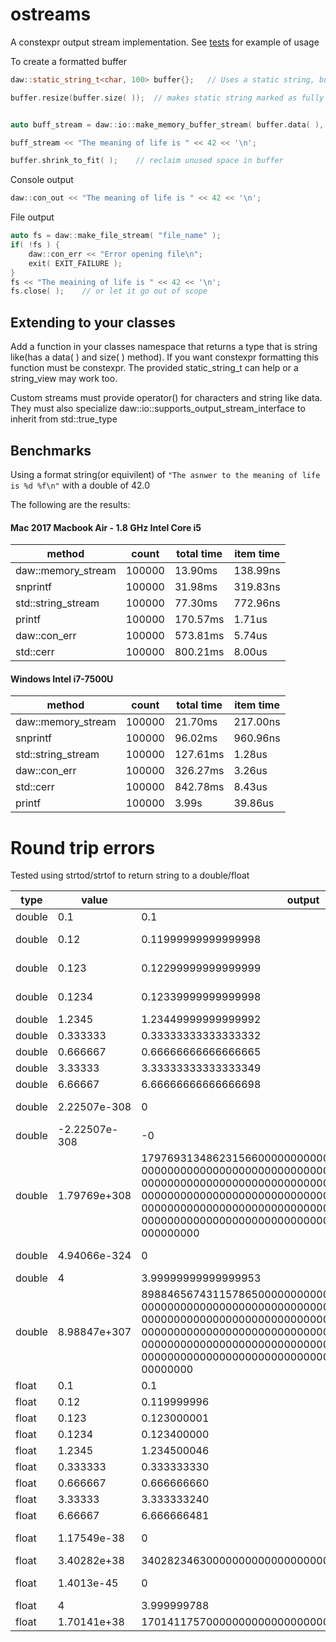 # ostreams
A constexpr output stream implementation.  See [tests](https://github.com/beached/ostreams/tree/master/tests) for example of usage

To create a formatted buffer

```cpp
daw::static_string_t<char, 100> buffer{};   // Uses a static string, but any contiguous memory area is fine

buffer.resize(buffer.size( ));  // makes static string marked as fully used


auto buff_stream = daw::io::make_memory_buffer_stream( buffer.data( ), buffer.size( ) );    // create stream

buff_stream << "The meaning of life is " << 42 << '\n';

buffer.shrink_to_fit( );    // reclaim unused space in buffer
```
Console output
```cpp
daw::con_out << "The meaning of life is " << 42 << '\n';
```

File output
```cpp
auto fs = daw::make_file_stream( "file_name" );
if( !fs ) {
    daw::con_err << "Error opening file\n";
    exit( EXIT_FAILURE );
}
fs << "The meaining of life is " << 42 << '\n';
fs.close( );    // or let it go out of scope
```
## Extending to your classes
Add a function in your classes namespace that returns a type that is string like(has a data( ) and size( ) method).  If you want constexpr formatting this function must be constexpr.  The provided static_string_t can help or a string_view may work too.

Custom streams must provide operator() for characters and string like data.  They must also specialize daw::io::supports_output_stream_interface<T> to inherit from std::true_type


## Benchmarks
Using a format string(or equivilent) of `"The asnwer to the meaning of life is %d %f\n"` with a double of 42.0

The following are the results:
#### Mac 2017 Macbook Air - 1.8 GHz Intel Core i5 

| method             | count  | total time  | item time |
|--------------------|--------|-------------|-----------|
| daw::memory_stream | 100000 | 13.90ms     | 138.99ns  |
| snprintf           | 100000 | 31.98ms     | 319.83ns  |
| std::string_stream | 100000 | 77.30ms     | 772.96ns  |
| printf             | 100000 | 170.57ms    |   1.71us  |
| daw::con_err       | 100000 | 573.81ms    |   5.74us  |
| std::cerr          | 100000 | 800.21ms    |   8.00us  |

#### Windows Intel i7-7500U	

| method             | count  | total time  | item time |
|--------------------|--------|-------------|-----------|
| daw::memory_stream | 100000 |    21.70ms  | 217.00ns  |
| snprintf           | 100000 |    96.02ms  | 960.96ns  |
| std::string_stream | 100000 |   127.61ms  |   1.28us  |
| daw::con_err       | 100000 |   326.27ms  |   3.26us  |
| std::cerr          | 100000 |   842.78ms  |   8.43us  |
| printf             | 100000 |      3.99s  |  39.86us  |

# Round trip errors
Tested using strtod/strtof to return string to a double/float

| type   |  value          |  output                                                                                                                                                                                                                                                                                                                      |  difference    | 
|--------|-----------------|------------------------------------------------------------------------------------------------------------------------------------------------------------------------------------------------------------------------------------------------------------------------------------------------------------------------------|----------------| 
| double |  0.1            |  0.1                                                                                                                                                                                                                                                                                                                         |  0             | 
| double |  0.12           |  0.11999999999999998                                                                                                                                                                                                                                                                                                         |  -1.38778e-17  | 
| double |  0.123          |  0.12299999999999999                                                                                                                                                                                                                                                                                                         |  -1.38778e-17  | 
| double |  0.1234         |  0.12339999999999998                                                                                                                                                                                                                                                                                                         |  -1.38778e-17  | 
| double |  1.2345         |  1.23449999999999992                                                                                                                                                                                                                                                                                                         |  0             | 
| double |  0.333333       |  0.33333333333333332                                                                                                                                                                                                                                                                                                         |  0             | 
| double |  0.666667       |  0.66666666666666665                                                                                                                                                                                                                                                                                                         |  0             | 
| double |  3.33333        |  3.33333333333333349                                                                                                                                                                                                                                                                                                         |  0             | 
| double |  6.66667        |  6.66666666666666698                                                                                                                                                                                                                                                                                                         |  0             | 
| double |  2.22507e-308   |  0                                                                                                                                                                                                                                                                                                                           |  -2.22507e-308 | 
| double |  -2.22507e-308  |  -0                                                                                                                                                                                                                                                                                                                          |  2.22507e-308  | 
| double |  1.79769e+308   |  17976931348623156600000000000000000000000000000000 00000000000000000000000000000000000000000000000000 00000000000000000000000000000000000000000000000000 00000000000000000000000000000000000000000000000000 00000000000000000000000000000000000000000000000000 00000000000000000000000000000000000000000000000000 000000000 |  0             | 
| double |  4.94066e-324   |  0                                                                                                                                                                                                                                                                                                                           |  -4.94066e-324 | 
| double |  4              |  3.99999999999999953                                                                                                                                                                                                                                                                                                         |  0             | 
| double |  8.98847e+307   |  89884656743115786500000000000000000000000000000000 00000000000000000000000000000000000000000000000000 00000000000000000000000000000000000000000000000000 00000000000000000000000000000000000000000000000000 00000000000000000000000000000000000000000000000000 00000000000000000000000000000000000000000000000000 00000000  |  0             | 
| float  |  0.1            |  0.1                                                                                                                                                                                                                                                                                                                         |  0             | 
| float  |  0.12           |  0.119999996                                                                                                                                                                                                                                                                                                                 |  0             | 
| float  |  0.123          |  0.123000001                                                                                                                                                                                                                                                                                                                 |  0             | 
| float  |  0.1234         |  0.123400000                                                                                                                                                                                                                                                                                                                 |  0             | 
| float  |  1.2345         |  1.234500046                                                                                                                                                                                                                                                                                                                 |  0             | 
| float  |  0.333333       |  0.333333330                                                                                                                                                                                                                                                                                                                 |  0             | 
| float  |  0.666667       |  0.666666660                                                                                                                                                                                                                                                                                                                 |  0             | 
| float  |  3.33333        |  3.333333240                                                                                                                                                                                                                                                                                                                 |  0             | 
| float  |  6.66667        |  6.666666481                                                                                                                                                                                                                                                                                                                 |  0             | 
| float  |  1.17549e-38    |  0                                                                                                                                                                                                                                                                                                                           |  -1.17549e-38  | 
| float  |  3.40282e+38    |  340282346300000000000000000000000000000                                                                                                                                                                                                                                                                                     |  0             | 
| float  |  1.4013e-45     |  0                                                                                                                                                                                                                                                                                                                           |  -1.4013e-45   | 
| float  |  4              |  3.999999788                                                                                                                                                                                                                                                                                                                 |  0             | 
| float  |  1.70141e+38    |  170141175700000000000000000000000000000                                                                                                                                                                                                                                                                                     |  0             | 

